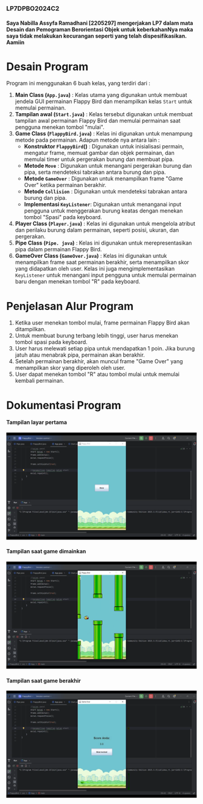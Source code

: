 ### LP7DPBO2024C2
#### Saya Nabilla Assyfa Ramadhani [2205297] mengerjakan LP7 dalam mata Desain dan Pemograman Berorientasi Objek untuk keberkahanNya maka saya tidak melakukan kecurangan seperti yang telah dispesifikasikan. Aamiin

# Desain Program
Program ini menggunakan 6 buah kelas, yang terdiri dari :
1. **Main Class (`App.java`)** : Kelas utama yang digunakan untuk membuat jendela GUI permainan Flappy Bird dan menampilkan kelas `Start` untuk memulai permainan.
2. **Tampilan awal (`Start.java`)** : Kelas tersebut digunakan untuk membuat tampilan awal permainan Flappy Bird dan memulai permainan saat pengguna menekan tombol "mulai".
3. **Game Class (`FlappyBird.java`)** : Kelas ini digunakan untuk menampung metode pada permainan. Adapun metode nya antara lain :<br> 
    - **Konstruktor `FlappyBird`()** : Digunakan untuk inisialisasi permain, mengatur frame, memuat gambar dan objek permainan, dan memulai timer untuk pergerakan burung dan membuat pipa.
    - **Metode `Move`** : Digunakan untuk menangani pergerakan burung dan pipa, serta mendeteksi tabrakan antara burung dan pipa.
    - **Metode `GameOver`** : Digunakan untuk menampilkan frame "Game Over" ketika permainan berakhir.
    - **Metode `Collision`** : Digunakan untuk mendeteksi tabrakan antara burung dan pipa.
    - **Implementasi `KeyListener`**: Digunakan untuk menanganai input pengguna untuk menggerakan burung keatas dengan menekan tombol "Spasi" pada keyboard.
4. **Player Class (`Player.java`)** : Kelas ini digunakan untuk mengelola atribut dan perilaku burung dalam permainan, seperti posisi, ukuran, dan pergerakan. 
5. **Pipe Class (`Pipe. java`)** : Kelas ini digunakan untuk merepresentasikan pipa dalam permainan Flappy Bird.
6. **GameOver Class (`GameOver.java`)** : Kelas ini digunakan untuk menampilkan frame saat permainan berakhir, serta menampilkan skor yang didapatkan oleh user. Kelas ini juga mengimplementasikan `KeyListener` untuk menangani input pengguna untuk memulai permainan baru dengan menekan tombol "R" pada keyboard.

# Penjelasan Alur Program
1. Ketika user menekan tombol mulai, frame permainan Flappy Bird akan ditampilkan.
2. Untuk membuat burung terbang lebih tinggi, user harus menekan tombol spasi pada keyboard.
3. User harus melewati setiap pipa untuk mendapatkan 1 poin. Jika burung jatuh atau menabrak pipa, permainan akan berakhir.
4. Setelah permainan berakhir, akan muncul frame "Game Over" yang menampilkan skor yang diperoleh oleh user.
5. User dapat menekan tombol "R" atau tombol mulai untuk memulai kembali permainan.

# Dokumentasi Program

#### Tampilan layar pertama
![alt text](Screenshot/start.png)
#### Tampilan saat game dimainkan
![alt text](Screenshot/Game.png)
#### Tampilan saat game berakhir
![alt text](Screenshot/GameOver.png)